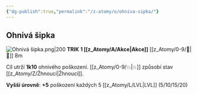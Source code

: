 ```yaml
---
{"dg-publish":true,"permalink":"/z-atomy/o/ohniva-sipka/"}
---
```


## Ohnivá šipka
![Ohnivá šipka.png|200](/img/user/z_img/Ohniv%C3%A1%20%C5%A1ipka.png)
**TRIK**
**1 [[z_Atomy/A/Akce\|Akce]]**
[[z_Atomy/0-9/🏹\|🏹]] 8m

Cíl utrží **1k10** ohnivého poškození. [[z_Atomy/0-9/💥\|💥]] způsobí stav [[z_Atomy/Z/Žhnoucí\|Žhnoucí]].

**Vyšší úrovně**: **+5** poškození každých 5 [[z_Atomy/L/LVL\|LVL]] (5/10/15/20)